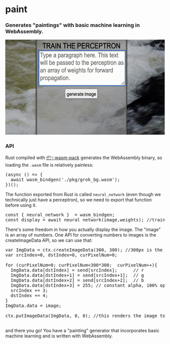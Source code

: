 # paint
<h3> Generates "paintings" with basic machine learning in WebAssembly. </h3>
<img src="https://raw.githubusercontent.com/ml4wasm/paint/main/assets/quick.gif" height="300">
<h3> API </h3>
Rust compiled with <a href="https://github.com/rustwasm/wasm-pack">📦✨wasm-pack</a> generates the WebAssembly binary, so loading the <code>.wasm</code> file is relatively painless:

<pre>
(async () => {
  await wasm_bindgen('./pkg/grok_bg.wasm');
})();
</pre>

The function exported from Rust is called <code>neural_network</code> (even though we technically just have a perceptron), so we need to export that function before using it.

<pre>
const { neural_network }  = wasm_bindgen;
const display = await neural_network(image,weights); //train the network with the image and weights
</pre>

There's some freedom in how you actually display the image. The "image" is an array of numbers. One API for converting numbers to images is the createImageData API, so we can use that:

<pre>
var ImgData = ctx.createImageData(300, 300); //300px is the image width/height we chose
var srcIndex=0, dstIndex=0, curPixelNum=0;

for (curPixelNum=0; curPixelNum<300*300;  curPixelNum++){ 
  ImgData.data[dstIndex] = send[srcIndex];		// r
  ImgData.data[dstIndex+1] = send[srcIndex+1];	// g
  ImgData.data[dstIndex+2] = send[srcIndex+2];	// b
  ImgData.data[dstIndex+3] = 255; // constant alpha, 100% opaque
  srcIndex += 3;
  dstIndex += 4;
}
ImgData.data = image;

ctx.putImageData(ImgData, 0, 0); //this renders the image to the canvas

</pre>

and there you go! You have a "painting" generator that incorporates basic machine learning and is written with WebAssembly.
